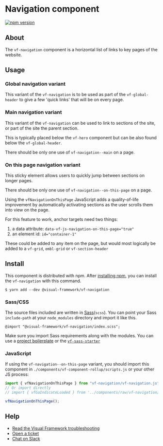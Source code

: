 # Navigation component

[![npm version](https://badge.fury.io/js/%40visual-framework%2Fvf-navigation.svg)](https://badge.fury.io/js/%40visual-framework%2Fvf-navigation)

## About

The `vf-navigation` component is a horizontal list of links to key pages of the website.

## Usage

### Global navigation variant

This variant of the `vf-navigation` is to be used as part of the `vf-global-header` to give a few 'quick links' that will be on every page.

### Main navigation variant

This variant of the `vf-navigation` can be used to link to sections of the site, or part of the site the parent section.

This is typically placed below the `vf-hero` component but can be also found below the `vf-global-header`.

There should be only one use of `vf-navigation--main` on a page.

### On this page navigation variant

This sticky element allows users to quickly jump between sections on longer pages.

There should be only one use of `vf-navigation--on-this-page` on a page.

Using the `vfNavigationOnThisPage` JavaScript adds a quality-of-life improvement by automatically activating sections as the user scrolls them into view on the page.

For this feature to work, anchor targets need two things:

1. a data attribute: `data-vf-js-navigation-on-this-page="true"`
2. an element id: `id="container-1"`

These could be added to any item on the page, but would most logically be added to a `vf-grid`, `embl-grid` or `vf-section-header`

## Install

This component is distributed with npm. After [installing npm](https://www.npmjs.com/get-npm), you can install the `vf-navigation` with this command.

```
$ yarn add --dev @visual-framework/vf-navigation
```

### Sass/CSS

The source files included are written in [Sass](http://sass-lang.com)(`scss`). You can point your Sass `include-path` at your `node_modules` directory and import it like this.

```
@import "@visual-framework/vf-navigation/index.scss";
```

Make sure you import Sass requirements along with the modules. You can use a [project boilerplate](https://stable.visual-framework.dev/building/) or the [`vf-sass-starter`](https://stable.visual-framework.dev/components/vf-sass-starter/)

### JavaScript

If using the `vf-navigation--on-this-page` variant, you should import this component in `./components/vf-component-rollup/scripts.js` or your other JS process:

```js
import { vfNavigationOnThisPage } from "vf-navigation/vf-navigation.js";
// Or import directly
// import { vfGaIndicateLoaded } from '../components/raw/vf-navigation/vf-navigation.js';

vfNavigationOnThisPage();
```

## Help

- [Read the Visual Framework troubleshooting](https://stable.visual-framework.dev/troubleshooting/)
- [Open a ticket](https://github.com/visual-framework/vf-core/issues)
- [Chat on Slack](https://join.slack.com/t/visual-framework/shared_invite/enQtNDAxNzY0NDg4NTY0LWFhMjEwNGY3ZTk3NWYxNWVjOWQ1ZWE4YjViZmY1YjBkMDQxMTNlNjQ0N2ZiMTQ1ZTZiMGM4NjU5Y2E0MjM3ZGQ)

